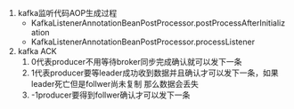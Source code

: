 1. kafka监听代码AOP生成过程
   - KafkaListenerAnnotationBeanPostProcessor.postProcessAfterInitialization
   - KafkaListenerAnnotationBeanPostProcessor.processListener
2. kafka ACK
   1. 0代表producer不用等待broker同步完成确认就可以发下一条
   2. 1代表producer要等leader成功收到数据并且确认才可以发下一条，如果leader死亡但是follwer尚未复制 那么数据会丢失
   3. -1producer要得到follwer确认才可以发下一条
